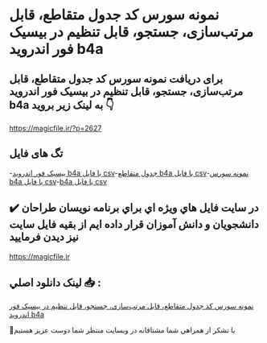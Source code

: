 # نمونه سورس کد جدول متقاطع، قابل مرتب‌سازی، جستجو، قابل تنظیم در بیسیک فور اندروید b4a

## برای دریافت نمونه سورس کد جدول متقاطع، قابل مرتب‌سازی، جستجو، قابل تنظیم در بیسیک فور اندروید b4a به لینک زیر بروید 👇

https://magicfile.ir/?p=2627

## تگ های فایل

-[بیسیک فور اندروید b4a با فایل csv](https://magicfile.ir/product/%d8%ac%d8%af%d9%88%d9%84-%d9%85%d8%aa%d9%82%d8%a7%d8%b7%d8%b9-%d8%af%d8%b1-%d8%a8%db%8c%d8%b3%db%8c%da%a9-%d9%81%d9%88%d8%b1-%d8%a7%d9%86%d8%af%d8%b1%d9%88%db%8c%d8%af-b4a-csv/)-[جدول متقاطع b4a با فایل csv](https://magicfile.ir/product/%d8%ac%d8%af%d9%88%d9%84-%d9%85%d8%aa%d9%82%d8%a7%d8%b7%d8%b9-%d8%af%d8%b1-%d8%a8%db%8c%d8%b3%db%8c%da%a9-%d9%81%d9%88%d8%b1-%d8%a7%d9%86%d8%af%d8%b1%d9%88%db%8c%d8%af-b4a-csv/)-[نمونه سورس b4a با فایل csv](https://magicfile.ir/product/%d8%ac%d8%af%d9%88%d9%84-%d9%85%d8%aa%d9%82%d8%a7%d8%b7%d8%b9-%d8%af%d8%b1-%d8%a8%db%8c%d8%b3%db%8c%da%a9-%d9%81%d9%88%d8%b1-%d8%a7%d9%86%d8%af%d8%b1%d9%88%db%8c%d8%af-b4a-csv/)-[b4a با فایل csv](https://magicfile.ir/product/%d8%ac%d8%af%d9%88%d9%84-%d9%85%d8%aa%d9%82%d8%a7%d8%b7%d8%b9-%d8%af%d8%b1-%d8%a8%db%8c%d8%b3%db%8c%da%a9-%d9%81%d9%88%d8%b1-%d8%a7%d9%86%d8%af%d8%b1%d9%88%db%8c%d8%af-b4a-csv/)

## ✔️ در سايت فايل هاي ويژه اي براي برنامه نويسان طراحان دانشجويان و دانش آموزان قرار داده ايم از بقيه فايل سايت نيز ديدن فرماييد

https://magicfile.ir


## لينک دانلود اصلي 📥 :

[نمونه سورس کد جدول متقاطع، قابل مرتب‌سازی، جستجو، قابل تنظیم در بیسیک فور اندروید b4a](https://magicfile.ir/product/%d8%ac%d8%af%d9%88%d9%84-%d9%85%d8%aa%d9%82%d8%a7%d8%b7%d8%b9-%d8%af%d8%b1-%d8%a8%db%8c%d8%b3%db%8c%da%a9-%d9%81%d9%88%d8%b1-%d8%a7%d9%86%d8%af%d8%b1%d9%88%db%8c%d8%af-b4a-csv/) 


🙏با تشکر از همراهي شما مشتاقانه در وبسایت منتظر شما دوست عزیز هستیم

